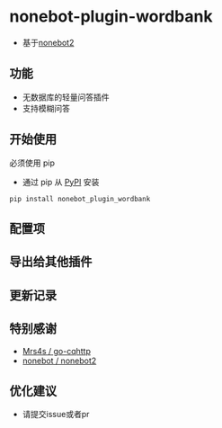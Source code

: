 # nonebot-plugin-wordbank

- 基于[nonebot2](https://github.com/nonebot/nonebot2)

## 功能

- 无数据库的轻量问答插件
- 支持模糊问答

## 开始使用

必须使用 pip

- 通过 pip 从 [PyPI](https://pypi.org/project/nonebot_plugin_wordbank/) 安装

``` {.sourceCode .bash}
pip install nonebot_plugin_wordbank
```

## 配置项

## 导出给其他插件

## 更新记录

## 特别感谢

- [Mrs4s / go-cqhttp](https://github.com/Mrs4s/go-cqhttp)
- [nonebot / nonebot2](https://github.com/nonebot/nonebot2)

## 优化建议
- 请提交issue或者pr

